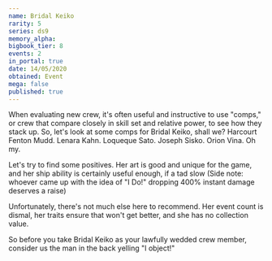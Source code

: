 ```yaml
---
name: Bridal Keiko
rarity: 5
series: ds9
memory_alpha:
bigbook_tier: 8
events: 2
in_portal: true
date: 14/05/2020
obtained: Event
mega: false
published: true
---
```


When evaluating new crew, it's often useful and instructive to use "comps," or crew that compare closely in skill set and relative power, to see how they stack up. So, let's look at some comps for Bridal Keiko, shall we? Harcourt Fenton Mudd. Lenara Kahn. Loqueque Sato. Joseph Sisko. Orion Vina. Oh my.

Let's try to find some positives. Her art is good and unique for the game, and her ship ability is certainly useful enough, if a tad slow (Side note: whoever came up with the idea of "I Do!" dropping 400% instant damage deserves a raise) 

Unfortunately, there's not much else here to recommend. Her event count is dismal, her traits ensure that won't get better, and she has no collection value.

So before you take Bridal Keiko as your lawfully wedded crew member, consider us the man in the back yelling "I object!"
